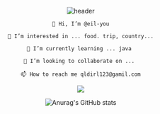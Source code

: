 <div align="center">
  
  ![header](https://capsule-render.vercel.app/api?type=Waving&color=d9ead3&text=HELLO)
  
    👋 Hi, I’m @eil-you
  
    👀 I’m interested in ... food. trip, country...
  
    🌱 I’m currently learning ... java 
  
    💞️ I’m looking to collaborate on ... 
  
    📫 How to reach me qldirl123@gamil.com
  
  

  
  <img src="https://img.shields.io/badge/Spring Boot-white?style=flat&logo=Spring Boot&logoColor=6DB33F"/>
  
  ![Anurag's GitHub stats](https://github-readme-stats.vercel.app/api?username=eil-you&show_icons=true&theme=radical)

</div>



<!---
eil-you/eil-you is a ✨ special ✨ repository because its `README.md` (this file) appears on your GitHub profile.
You can click the Preview link to take a look at your changes.
--->


